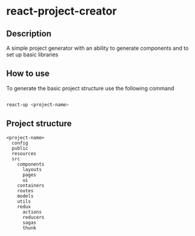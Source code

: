 # react-project-creator

## Description
A simple project generator with an ability to generate components and to set up basic libraries

## How to use
To generate the basic project structure use the following command

```bash

react-up <project-name>

```

## Project structure

```
<project-name>
  config
  public
  resources
  src
    components
      layouts
      pages
      ui
    containers
    routes
    models
    utils
    redux
      actions
      reducers
      sagas
      thunk

```
